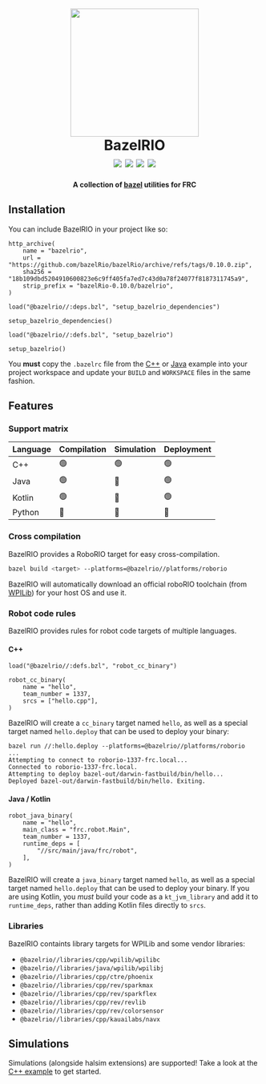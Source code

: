 <h1 align="center">
    <img src="https://avatars.githubusercontent.com/u/84363228?s=200&v=4" width="256">
    <br />
    BazelRIO
    <br />
    <img src="https://img.shields.io/badge/semver-0.10.0-blue">
    <img src="https://img.shields.io/badge/license-MIT-blue.svg">
    <img src="https://img.shields.io/badge/PRs-welcome-brightgreen.svg">
    <img src="https://github.com/bazelRio/bazelRio/actions/workflows/build-example.yaml/badge.svg">
</h1>

<p align="center">
  <b>
    A collection of <a href="https://bazel.build">bazel</a> utilities for FRC
  </b>
</p>

## Installation
You can include BazelRIO in your project like so:

```bazel
http_archive(
    name = "bazelrio",
    url = "https://github.com/bazelRio/bazelRio/archive/refs/tags/0.10.0.zip",
    sha256 = "18b109dbd5204910600823e6c9ff405fa7ed7c43d0a78f24077f8187311745a9",
    strip_prefix = "bazelRio-0.10.0/bazelrio",
)

load("@bazelrio//:deps.bzl", "setup_bazelrio_dependencies")

setup_bazelrio_dependencies()

load("@bazelrio//:defs.bzl", "setup_bazelrio")

setup_bazelrio()
```

You **must** copy the `.bazelrc` file from the [C++](./examples/cpp_example) or [Java](./examples/java_example) example into your project workspace and update your `BUILD` and `WORKSPACE` files in the same fashion.

## Features
### Support matrix
| Language | Compilation | Simulation | Deployment |
| --- | --- | --- | --- |
| C++ | 🟢 | 🟢 | 🟢 |
| Java | 🟢 | 🔴 | 🟢 |
| Kotlin | 🟢 | 🔴 | 🟢 |
| Python | 🔴 | 🔴 | 🔴 |

### Cross compilation
BazelRIO provides a RoboRIO target for easy cross-compilation.

```sh
bazel build <target> --platforms=@bazelrio//platforms/roborio
```

BazelRIO will automatically download an official roboRIO toolchain (from [WPILib](https://github.com/wpilibsuite/roborio-toolchain)) for your host OS and use it.

### Robot code rules
BazelRIO provides rules for robot code targets of multiple languages.

#### C++

```bazel
load("@bazelrio//:defs.bzl", "robot_cc_binary")

robot_cc_binary(
    name = "hello",
    team_number = 1337,
    srcs = ["hello.cpp"],
)
```

BazelRIO will create a `cc_binary` target named `hello`, as well as a special target named `hello.deploy` that can be used to deploy your binary:

```
bazel run //:hello.deploy --platforms=@bazelrio//platforms/roborio
...
Attempting to connect to roborio-1337-frc.local...
Connected to roborio-1337-frc.local.
Attempting to deploy bazel-out/darwin-fastbuild/bin/hello...
Deployed bazel-out/darwin-fastbuild/bin/hello. Exiting.
```

#### Java / Kotlin

```bazel
robot_java_binary(
    name = "hello",
    main_class = "frc.robot.Main",
    team_number = 1337,
    runtime_deps = [
        "//src/main/java/frc/robot",
    ],
)
```

BazelRIO will create a `java_binary` target named `hello`, as well as a special target named `hello.deploy` that can be used to deploy your binary. If you are using Kotlin, you *must* build your code as a `kt_jvm_library` and add it to `runtime_deps`, rather than adding Kotlin files directly to `srcs`.

### Libraries
BazelRIO containts library targets for WPILib and some vendor libraries:

- `@bazelrio//libraries/cpp/wpilib/wpilibc`
- `@bazelrio//libraries/java/wpilib/wpilibj`
- `@bazelrio//libraries/cpp/ctre/phoenix`
- `@bazelrio//libraries/cpp/rev/sparkmax`
- `@bazelrio//libraries/cpp/rev/sparkflex`
- `@bazelrio//libraries/cpp/rev/revlib`
- `@bazelrio//libraries/cpp/rev/colorsensor`
- `@bazelrio//libraries/cpp/kauailabs/navx`

## Simulations

Simulations (alongside halsim extensions) are supported! Take a look at the [C++ example](./examples/cpp_example) to get started.
